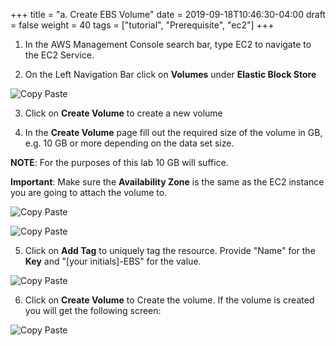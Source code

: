 +++
title = "a. Create EBS Volume"
date = 2019-09-18T10:46:30-04:00
draft = false
weight = 40
tags = ["tutorial", "Prerequisite", "ec2"]
+++

1.	In the AWS Management Console search bar, type EC2 to navigate to the EC2 Service.


2.	On the Left Navigation Bar click on **Volumes** under **Elastic Block Store**

![Copy Paste](/images/hpc-aws-parallelcluster-workshop/EC2Volumes.png)


3.	Click on **Create Volume** to create a new volume

4.	In the **Create Volume** page fill out the required size of the volume in GB, e.g. 10 GB or more depending on the data set size.

**NOTE**: For the purposes of this lab 10 GB will suffice.   

**Important**: Make sure the **Availability Zone** is the same as the EC2 instance you are going to attach the volume to.   

![Copy Paste](/images/hpc-aws-parallelcluster-workshop/CreateVolumeAZ.png)

![Copy Paste](/images/hpc-aws-parallelcluster-workshop/CreateVolume.png)


5.	Click on **Add Tag** to uniquely tag the resource. Provide "Name" for the **Key** and "[your initials]-EBS" for the value.

![Copy Paste](/images/hpc-aws-parallelcluster-workshop/EC2VolumeTag.png)

6.	Click on **Create Volume** to Create the volume. If the volume is created you will get the following screen:

![Copy Paste](/images/hpc-aws-parallelcluster-workshop/EC2VolumeCreated.png)

